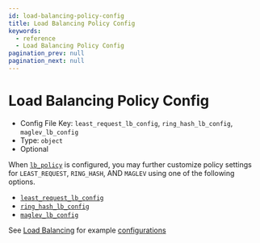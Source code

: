 ```yaml
---
id: load-balancing-policy-config
title: Load Balancing Policy Config
keywords:
  - reference
  - Load Balancing Policy Config
pagination_prev: null
pagination_next: null
---
```


# Load Balancing Policy Config

- Config File Key: `least_request_lb_config`, `ring_hash_lb_config`, `maglev_lb_config`
- Type: `object`
- Optional

When [`lb_policy`](/docs/reference/routes/load-balancing-policy) is configured, you may further customize policy settings for `LEAST_REQUEST`, `RING_HASH`, AND `MAGLEV` using one of the following options.

- [`least_request_lb_config`](https://www.envoyproxy.io/docs/envoy/latest/api-v3/config/cluster/v3/cluster.proto#envoy-v3-api-msg-config-cluster-v3-cluster-leastrequestlbconfig)
- [`ring_hash_lb_config`](https://www.envoyproxy.io/docs/envoy/latest/api-v3/config/cluster/v3/cluster.proto#config-cluster-v3-cluster-ringhashlbconfig)
- [`maglev_lb_config`](https://www.envoyproxy.io/docs/envoy/latest/api-v3/config/cluster/v3/cluster.proto#envoy-v3-api-msg-config-cluster-v3-cluster-maglevlbconfig)

See [Load Balancing](/docs/topics/load-balancing) for example [configurations](/docs/topics/load-balancing#load-balancing-method)
